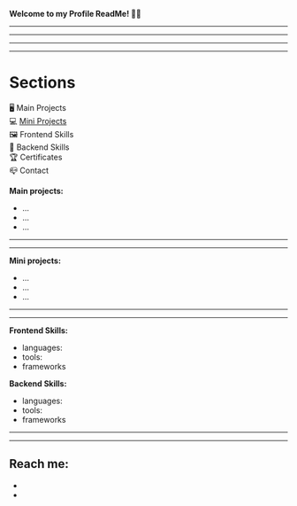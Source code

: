 **Welcome to my Profile ReadMe! 👋🏼**
_______________________________________________
_______________________________________________
_______________________________________________
_______________________________________________
# Sections
🖥 Main Projects \
💻 [Mini Projects](https://github.com/lvtierne/miniprojects) \
🖼 Frontend Skills \
🔌 Backend Skills \
🏆 Certificates \
📪 Contact 

**Main projects:**
  - ...
  - ...
  - ...
_______________________________________________
_______________________________________________
**Mini projects:**
- ...
- ...
- ...
_______________________________________________
_______________________________________________
**Frontend Skills:**
- languages:
- tools:
- frameworks

**Backend Skills:**
- languages:
- tools:
- frameworks
_______________________________________________
_______________________________________________

Reach me:
-
-
-

<!---
lvtierne/lvtierne is a ✨ special ✨ repository because its `README.md` (this file) appears on your GitHub profile.
You can click the Preview link to take a look at your changes.
--->
